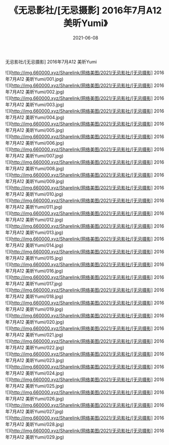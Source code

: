 ﻿---
layout: post
title:  《无忌影社/[无忌摄影] 2016年7月A12 美昕Yumi》
date:   2021-06-08
img: http://img.660000.xyz/Sharelink/网络美图/2021/无忌影社/[无忌摄影] 2016年7月A12 美昕Yumi/000.jpg
categories: [美女, 清纯, 唯美]
---

无忌影社/[无忌摄影] 2016年7月A12 美昕Yumi

 ![](http://img.660000.xyz/Sharelink/网络美图/2021/无忌影社/[无忌摄影] 2016年7月A12 美昕Yumi/001.jpg) <br>![](http://img.660000.xyz/Sharelink/网络美图/2021/无忌影社/[无忌摄影] 2016年7月A12 美昕Yumi/002.jpg) <br>![](http://img.660000.xyz/Sharelink/网络美图/2021/无忌影社/[无忌摄影] 2016年7月A12 美昕Yumi/003.jpg) <br>![](http://img.660000.xyz/Sharelink/网络美图/2021/无忌影社/[无忌摄影] 2016年7月A12 美昕Yumi/004.jpg) <br>![](http://img.660000.xyz/Sharelink/网络美图/2021/无忌影社/[无忌摄影] 2016年7月A12 美昕Yumi/005.jpg) <br>![](http://img.660000.xyz/Sharelink/网络美图/2021/无忌影社/[无忌摄影] 2016年7月A12 美昕Yumi/006.jpg) <br>![](http://img.660000.xyz/Sharelink/网络美图/2021/无忌影社/[无忌摄影] 2016年7月A12 美昕Yumi/007.jpg) <br>![](http://img.660000.xyz/Sharelink/网络美图/2021/无忌影社/[无忌摄影] 2016年7月A12 美昕Yumi/008.jpg) <br>![](http://img.660000.xyz/Sharelink/网络美图/2021/无忌影社/[无忌摄影] 2016年7月A12 美昕Yumi/009.jpg) <br>![](http://img.660000.xyz/Sharelink/网络美图/2021/无忌影社/[无忌摄影] 2016年7月A12 美昕Yumi/010.jpg) <br>![](http://img.660000.xyz/Sharelink/网络美图/2021/无忌影社/[无忌摄影] 2016年7月A12 美昕Yumi/011.jpg) <br>![](http://img.660000.xyz/Sharelink/网络美图/2021/无忌影社/[无忌摄影] 2016年7月A12 美昕Yumi/012.jpg) <br>![](http://img.660000.xyz/Sharelink/网络美图/2021/无忌影社/[无忌摄影] 2016年7月A12 美昕Yumi/013.jpg) <br>![](http://img.660000.xyz/Sharelink/网络美图/2021/无忌影社/[无忌摄影] 2016年7月A12 美昕Yumi/014.jpg) <br>![](http://img.660000.xyz/Sharelink/网络美图/2021/无忌影社/[无忌摄影] 2016年7月A12 美昕Yumi/015.jpg) <br>![](http://img.660000.xyz/Sharelink/网络美图/2021/无忌影社/[无忌摄影] 2016年7月A12 美昕Yumi/016.jpg) <br>![](http://img.660000.xyz/Sharelink/网络美图/2021/无忌影社/[无忌摄影] 2016年7月A12 美昕Yumi/017.jpg) <br>![](http://img.660000.xyz/Sharelink/网络美图/2021/无忌影社/[无忌摄影] 2016年7月A12 美昕Yumi/018.jpg) <br>![](http://img.660000.xyz/Sharelink/网络美图/2021/无忌影社/[无忌摄影] 2016年7月A12 美昕Yumi/019.jpg) <br>![](http://img.660000.xyz/Sharelink/网络美图/2021/无忌影社/[无忌摄影] 2016年7月A12 美昕Yumi/020.jpg) <br>![](http://img.660000.xyz/Sharelink/网络美图/2021/无忌影社/[无忌摄影] 2016年7月A12 美昕Yumi/021.jpg) <br>![](http://img.660000.xyz/Sharelink/网络美图/2021/无忌影社/[无忌摄影] 2016年7月A12 美昕Yumi/022.jpg) <br>![](http://img.660000.xyz/Sharelink/网络美图/2021/无忌影社/[无忌摄影] 2016年7月A12 美昕Yumi/023.jpg) <br>![](http://img.660000.xyz/Sharelink/网络美图/2021/无忌影社/[无忌摄影] 2016年7月A12 美昕Yumi/024.jpg) <br>![](http://img.660000.xyz/Sharelink/网络美图/2021/无忌影社/[无忌摄影] 2016年7月A12 美昕Yumi/025.jpg) <br>![](http://img.660000.xyz/Sharelink/网络美图/2021/无忌影社/[无忌摄影] 2016年7月A12 美昕Yumi/026.jpg) <br>![](http://img.660000.xyz/Sharelink/网络美图/2021/无忌影社/[无忌摄影] 2016年7月A12 美昕Yumi/027.jpg) <br>![](http://img.660000.xyz/Sharelink/网络美图/2021/无忌影社/[无忌摄影] 2016年7月A12 美昕Yumi/028.jpg) <br>![](http://img.660000.xyz/Sharelink/网络美图/2021/无忌影社/[无忌摄影] 2016年7月A12 美昕Yumi/029.jpg) <br>